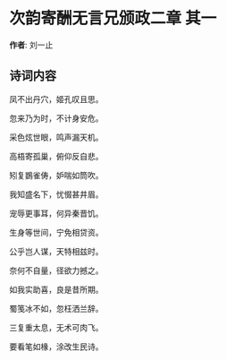 # 次韵寄酬无言兄颁政二章  其一

**作者**: 刘一止

## 诗词内容

凤不出丹穴，姬孔叹且思。

忽来乃为时，不计身安危。

采色炫世眼，鸣声漏天机。

高梧寄孤巢，俯仰反自悲。

矧复鷃雀俦，妒喘如筒吹。

我知盛名下，忧惙甚井眉。

宠辱更事耳，何异秦晋饥。

生身等世间，宁免相贷资。

公乎岂人谋，天特相兹时。

奈何不自量，径欲力撼之。

如我实助喜，良是昔所期。

蜀笺冰不如，忽枉洒兰辞。

三复重太息，无术可肉飞。

要看笔如椽，涂改生民诗。

